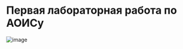 # Первая лабораторная работа по АОИСу
![image](https://github.com/AlexeyKharietskiy/Projects/assets/113918037/069c2a2e-3b5a-4b48-94e2-c60d990d4cf4)
